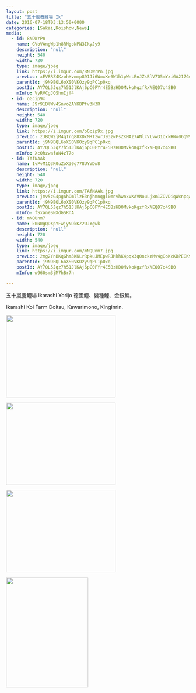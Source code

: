 ```yaml
---
layout: post
title: "五十嵐養鯉場 Ik" 
date: 2016-07-18T03:13:50+0000 
categories: [Sakai,Koishow,News] 
media:
  - id: 8NDWrPn
    name: GVoVAngWp1h8RNgoNPN3IkyJy9
    description: "null"
    height: 540
    width: 720
    type: image/jpeg
    link: https://i.imgur.com/8NDWrPn.jpg
    prevLoc: xEV8RZ4KzohXvmmp891Ji6WmxKr6W1h1pWnLEnJZsBlV7O5mYxiGA217GoGnIgNY9Nn4ELu23mkxDPBZuBJmnk1qzWfxPknLvRvDuDR72w1Mxkcwpyzzw2prsmBzvAZZgBIzA2O58A3lUJjNGNRpkwTLE9mROAG2iQZ2Xo88GwhPEJ41kXXmUWX4RBW6nMsJ8krRP79JuRWVyZ2oGGTovKLznRmpc7DV7Lv1YySZ2jXxMpyPtovVjEYV1kt8Y0wlBoJX
    parentId: j9N9BQL6oXS0VKOzy9qPC1p0xq
    postId: AY7QL5Jqz7h51JlKAj6pC0PYr4E5BzHDOMvkoKgzfRxVEQD7o4SB0
    mInfo: VyRVCgJOShnIjf4
  - id: oGcip9x
    name: J9r91DlWv4SnvoZAYKBPfv3N3R
    description: "null"
    height: 540
    width: 720
    type: image/jpeg
    link: https://i.imgur.com/oGcip9x.jpg
    prevLoc: zJBQW2jM4qTrq88XDxMRTzwrJ93zwPsZKMAz7ANlcVLvw31oxkHWo06gW9WZFR7n97z02wI68m74M59jhp4r6jnqAwiwj0ZK36zNF7J13XLnq2cJEX55JMELsD2n2J85QKTZ2y8j23JZuy9LmmP8DYhx5p8Agn6zIX0Rg9O1qES3RyYOg31As19JP7m4DZtyoMNwXnXVupK90l5D39Ul6yyBEAoKFqPp3ryxXgTQy0BN22m9T8pjGAnZn7H98ER0yop
    parentId: j9N9BQL6oXS0VKOzy9qPC1p0xq
    postId: AY7QL5Jqz7h51JlKAj6pC0PYr4E5BzHDOMvkoKgzfRxVEQD7o4SB0
    mInfo: XcQhzwafaN4zT7o
  - id: TAfNAAk
    name: 1vPvM1Q3K0uZoX30g778UYVDw8
    description: "null"
    height: 540
    width: 720
    type: image/jpeg
    link: https://i.imgur.com/TAfNAAk.jpg
    prevLoc: jmv5zG4pgAhOmllzE3njhmnqgl0mnvhwnxVKAVNouLjxn1ZOVDiqWxnpqAqkuLPGqPrzxDu9A6zROyL7tWNr3MXjXzsDl11m6WDVcg4mQMR21OtMw63kxKXOHEpj31EER1IZKwJx2prPh8E4Wk88YziqzrPy4Z1rFO4kP7ppr5sQO60G1yy2s0jlEm0NMZUrBvgpgpnEU14v3lZL61hO7YwgRN97T4vY916415SQOzQMEN4XIQxko1gkPmc8MK9lLnPg
    parentId: j9N9BQL6oXS0VKOzy9qPC1p0xq
    postId: AY7QL5Jqz7h51JlKAj6pC0PYr4E5BzHDOMvkoKgzfRxVEQD7o4SB0
    mInfo: fSxaneSNXdGSRnA
  - id: mNQUnm7
    name: k0N0gQDXpYFwjyNDkKZ2UJYgwk
    description: "null"
    height: 720
    width: 540
    type: image/jpeg
    link: https://i.imgur.com/mNQUnm7.jpg
    prevLoc: 2mg2YnBKqGhm3KKLrRpkuJMEpwRJMkhK4pqx3qOncknMv4gQoKcKBPEGK9KQcpnJjZ8W6XhvM1NWnBP9FkKEgj9Rgjc9OBRnwVlosL392zjEmqfjZXxBwQWwskXQ0JWWP0h5VB4NyJE4Swp24wWDGVT7Q5VJO5gRh5OMjyDDnWhK80gMBXXzF36LB73x2qu39rKyBXJ4CpNWR2WAO4u0N0p5wg1PiqPwnO8AGBcLMvPrBnQKS93ARvVAlLH4RQjyqB01
    parentId: j9N9BQL6oXS0VKOzy9qPC1p0xq
    postId: AY7QL5Jqz7h51JlKAj6pC0PYr4E5BzHDOMvkoKgzfRxVEQD7o4SB0
    mInfo: w960sm3jM7hBr7h

---
```


五十嵐養鯉場 Ikarashi Yorijo
德國鯉、變種鯉、金銀鱗。

Ikarashi Koi Farm
Doitsu, Kawarimono, Kinginrin.


<a href="https://i.imgur.com/8NDWrPn.jpg"><img src="https://i.imgur.com/8NDWrPn.jpg" height="225" width="300" /></a> 

 
<a href="https://i.imgur.com/oGcip9x.jpg"><img src="https://i.imgur.com/oGcip9x.jpg" height="225" width="300" /></a> 

 
<a href="https://i.imgur.com/TAfNAAk.jpg"><img src="https://i.imgur.com/TAfNAAk.jpg" height="225" width="300" /></a> 

 
<a href="https://i.imgur.com/mNQUnm7.jpg"><img src="https://i.imgur.com/mNQUnm7.jpg" height="300" width="225" /></a> 
 
